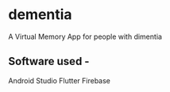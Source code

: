 # dementia
A Virtual Memory App for people with dimentia

## Software used -
Android Studio
Flutter
Firebase

